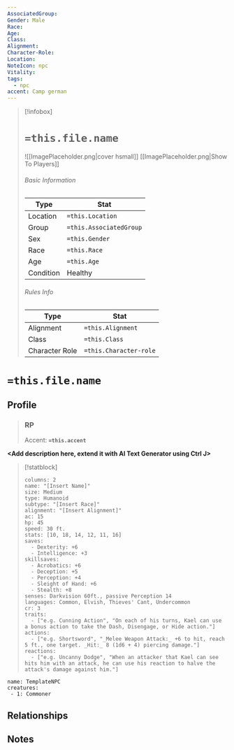 ```yaml
---
AssociatedGroup: 
Gender: Male
Race: 
Age: 
Class: 
Alignment: 
Character-Role: 
Location: 
NoteIcon: npc
Vitality: 
tags:
  - npc
accent: Camp german
---
```




> [!infobox]
> # `=this.file.name`
> ![[ImagePlaceholder.png|cover hsmall]]
> [[ImagePlaceholder.png|Show To Players]]
> ###### Basic Information
> Type |  Stat |
> ---|---|
> Location | `=this.Location` |
> Group | `=this.AssociatedGroup` |
> Sex | `=this.Gender` |
> Race | `=this.Race` |
> Age | `=this.Age` |
> Condition | Healthy |
> ###### Rules Info
> Type |  Stat |
> ---|---|
> Alignment | `=this.Alignment` |
> Class | `=this.Class` |
> Character Role | `=this.Character-role` |

# `=this.file.name`
## Profile

> ### RP
> Accent: **`=this.accent`**

**<Add description here, extend it with AI Text Generator using Ctrl J>**


> [!statblock]
> ```statblock
> columns: 2
> name: "[Insert Name]"
> size: Medium
> type: Humanoid
> subtype: "[Insert Race]"
> alignment: "[Insert Alignment]"
> ac: 15
> hp: 45
> speed: 30 ft.
> stats: [10, 18, 14, 12, 11, 16]
> saves:
>   - Dexterity: +6
>   - Intelligence: +3
> skillsaves:
>   - Acrobatics: +6
>   - Deception: +5
>   - Perception: +4
>   - Sleight of Hand: +6
>   - Stealth: +8
> senses: Darkvision 60ft., passive Perception 14
> languages: Common, Elvish, Thieves' Cant, Undercommon
> cr: 3
> traits:
>   - ["e.g. Cunning Action", "On each of his turns, Kael can use a bonus action to take the Dash, Disengage, or Hide action."]
> actions:
>   - ["e.g. Shortsword", "_Melee Weapon Attack:_ +6 to hit, reach 5 ft., one target. _Hit:_ 8 (1d6 + 4) piercing damage."]
> reactions:
>   - ["e.g. Uncanny Dodge", "When an attacker that Kael can see hits him with an attack, he can use his reaction to halve the attack's damage against him."]
> ```

```encounter-table
name: TemplateNPC
creatures:
 - 1: Commoner
```

## Relationships

## Notes
